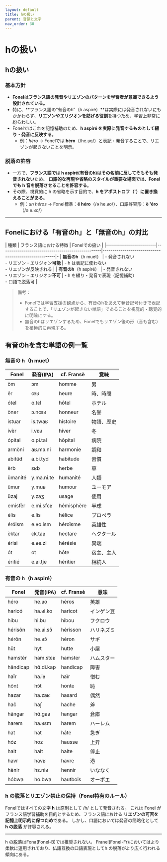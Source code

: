 ```yaml
---
layout: default
title: hの扱い
parent: 音韻と文字
nav_order: 30
---
```

# hの扱い

## hの扱い

### 基本方針
- **Fonelはフランス語の発音やリエゾンのパターンを学習者が意識できるよう設計されている。**
- 特に、**フランス語の“有音のh”（h aspiré）**は実際には発音されないにもかかわらず、**リエゾンやエリジオンを妨げる役割**を持つため、学習上非常に紛らわしい。
- Fonelではこれを記憶補助のため、**h aspiré を実際に発音するものとして綴り・発音に反映する**。
  - 例：*héro* → Fonelでは **héro**（/he.ʁo/）と表記・発音することで、リエゾンが起きないことを明示。

### 脱落の許容
- 一方で、**フランス語では h aspiré(有音のh)はその名前に反してそもそも発音されない**ため、
**口語的な再現や省略のスタイルが重要な場面では、Fonelでも h 音を脱落させることを許容する**。
- その際、視覚的に h の省略を示す目的で、**h をアポストロフ（'）に置き換えることがある**。
  - 例：*un héros* → Fonel標準：**ë héro**（/ə he.ʁo/）、口語許容形：**ë 'éro**（/ə e.ʁo/）

---


## Fonelにおける「有音のh」と「無音のh」の対比

| 種類                    | フランス語における特徴                           | Fonelでの扱い                                        | 
|-------------------------|--------------------------------------------------|------------------------------------------------------|-
| **無音のh**（h muet）   | - 発音されない<br>- リエゾン・エリジオン**可能** | - h は表記に使わない<br>- リエゾンが反映される       | 
| **有音のh**（h aspiré） | - 発音されない<br>- リエゾン・エリジオン**不可** | - h を綴り・発音で表現（記憶補助）<br>- 口語で脱落可 | 

> 備考：
> - Fonelでは学習支援の観点から、有音のhをあえて発音記号付きで表記することで、「リエゾンが起きない単語」であることを視覚的・聴覚的に明確にする。
> - 無音のhはリエゾンするため、Fonelでもリエゾン後の形（音も含む）を積極的に再現する。



## 有音のhを含む単語の例一覧

### 無音の h（h muet）

| Fonel        | 発音(IPA)          | cf. Fransè     | 意味         |
|--------------|--------------------|----------------|--------------|
| òm           | ɔm                 | homme          | 男           |
| êr           | œʁ                 | heure          | 時、時間     |
| ótel         | o.tɛl              | hôtel          | ホテル       |
| òner         | ɔ.nœʁ              | honneur        | 名誉         |
| istuar       | is.twaʁ            | histoire       | 物語、歴史   |
| ivèr         | i.vɛʁ              | hiver          | 冬           |
| ópital       | o.pi.tal           | hôpital        | 病院         |
| armòni       | aʁ.mɔ.ni           | harmonie       | 調和         |
| abitüd       | a.bi.tyd           | habitude       | 習慣         |
| èrb          | ɛʁb                | herbe          | 草           |
| ümanité      | y.ma.ni.te         | humanité       | 人類         |
| ümur         | y.muʁ              | humour         | ユーモア     |
| üzaj         | y.zaʒ              | usage          | 使用         |
| emisfèr      | e.mi.sfɛʁ          | hémisphère     | 半球         |
| élis         | e.lis              | hélice         | プロペラ     |
| éróism       | e.ʁo.ism           | héroïsme       | 英雄性       |
| èktar        | ɛk.taʁ             | hectare        | ヘクタール   |
| érisi        | e.ʁe.zi            | hérésie        | 異端         |
| ót           | ot                 | hôte           | 宿主、主人   |
| éritié       | e.ʁi.tje           | héritier       | 相続人       |


### 有音の h（h aspiré）

| Fonel        | 発音(IPA)          | cf. Fransè     | 意味         |
|--------------|--------------------|----------------|--------------|
| héro         | he.ʁo              | héros          | 英雄         |
| haricó       | ha.ʁi.ko           | haricot        | インゲン豆   |
| hibu         | hi.bu              | hibou          | フクロウ     |
| hérisõn      | he.ʁi.sɔ̃          | hérisson       | ハリネズミ   |
| hérõn        | he.ʁɔ̃             | héron          | サギ         |
| hüt          | hyt                | hutte          | 小屋         |
| hamstèr      | ham.stɛʁ           | hamster        | ハムスター   |
| hãndicap     | hɑ̃.di.kap         | handicap       | 障害         |
| haïr         | ha.iʁ              | haïr           | 憎む         |
| hõnt         | hɔ̃t               | honte          | 恥           |
| hazar        | ha.zaʁ             | hasard         | 偶然         |
| haĉ          | haʃ                | hache          | 斧           |
| hãngar       | hɑ̃.ɡaʁ            | hangar         | 倉庫         |
| harem        | ha.ʁɛm             | harem          | ハーレム     |
| hat          | hat                | hâte           | 急ぎ         |
| hóz          | hoz                | hausse         | 上昇         |
| halt         | halt               | halte          | 停止         |
| havr         | havʁ               | havre          | 港           |
| hènir        | hɛ.niʁ             | hennir         | いななく     |
| hóbwa        | ho.bwa             | hautbois       | オーボエ     |



### h の脱落とリエゾン禁止の保持（Fonel特有のルール）

Fonelではすべての文字 **h** は原則として /h/ として発音される。
これは Fonel がフランス語学習補助を目的とするため、フランス語における **リエゾンの可否を記憶上明示的に保つため**である。
しかし、口語においては発音の簡略化として **h の脱落** が許容される。

---

h の脱落はFona(Fonel-B)では推奨されない。
Franel(Fonel-Fr)においてはより柔軟に運用されており、仏語互換の口語表現としてh の脱落がより広く行われる傾向にある。

